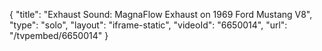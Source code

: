 {
    "title": "Exhaust Sound: MagnaFlow Exhaust on 1969 Ford Mustang V8",
    "type": "solo",
    "layout": "iframe-static",
    "videoId": "6650014",
    "url": "\/tvpembed\/6650014"
}